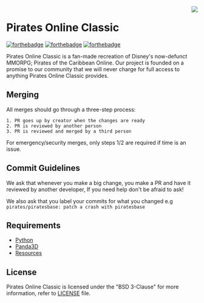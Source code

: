 <img src="https://avatars0.githubusercontent.com/u/38106244?s=400" align="right">

# Pirates Online Classic
[![forthebadge](https://forthebadge.com/images/badges/built-with-love.svg)](https://forthebadge.com) [![forthebadge](https://forthebadge.com/images/badges/uses-git.svg)](https://git-scm.com/) [![forthebadge](https://forthebadge.com/images/badges/made-with-python.svg)](https://www.python.org/)

Pirates Online Classic is a fan-made recreation of Disney's now-defunct MMORPG; Pirates of the Caribbean Online. Our project is founded on a promise to our community that we will never charge for full access to anything Pirates Online Classic provides.

## Merging
All merges should go through a three-step process:

    1. PR goes up by creator when the changes are ready
    2. PR is reviewed by another person
    3. PR is reviewed and merged by a third person

For emergency/security merges, only steps 1/2 are required if time is an issue.

## Commit Guidelines
We ask that whenever you make a big change, you make a PR and have it reviewed by another developer, If you need help don't be afraid to ask!

We also ask that you label your commits for what you changed e.g `pirates/piratesbase: patch a crash with piratesbase`

## Requirements
* [Python](https://www.python.org)
* [Panda3D](https://github.com/panda3d/panda3d)
* [Resources](https://gitlab.com/pirates-online-classic/resources)

## License

Pirates Online Classic is licensed under the "BSD 3-Clause" for more information, refer to [LICENSE](LICENSE) file.
